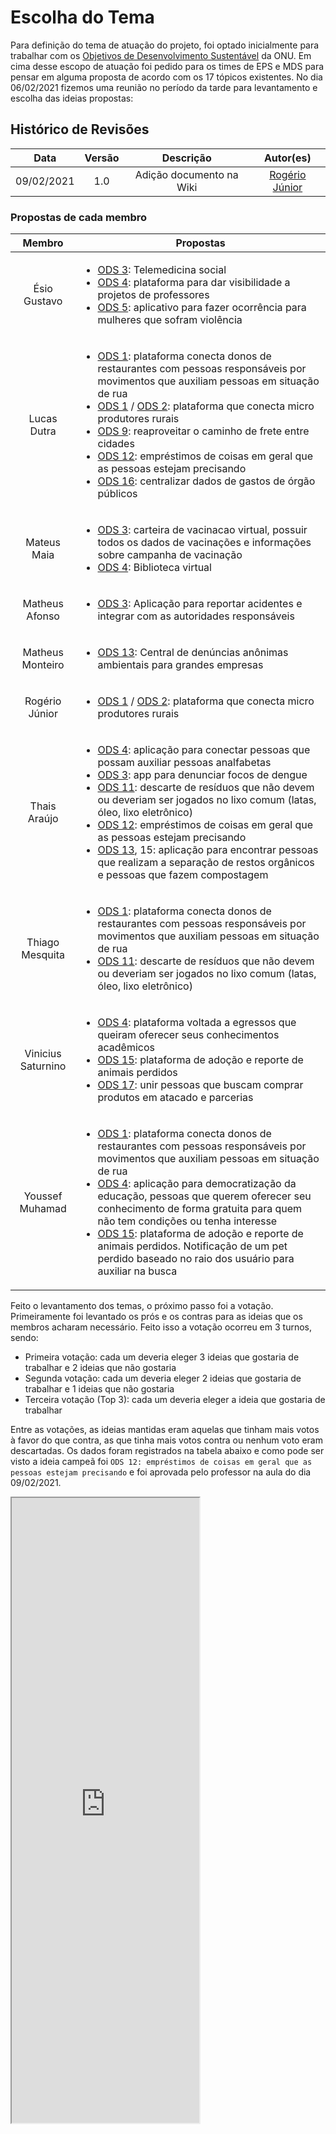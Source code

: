 # Escolha do Tema

Para definição do tema de atuação do projeto, foi optado inicialmente para trabalhar com os [Objetivos de Desenvolvimento Sustentável](https://brasil.un.org/pt-br/sdgs) da ONU. Em cima desse escopo de atuação foi pedido para os times de EPS e MDS para pensar em alguma proposta de acordo com os 17 tópicos existentes. No dia 06/02/2021 fizemos uma reunião no período da tarde para levantamento e escolha das ideias propostas:

## Histórico de Revisões

| Data | Versão | Descrição | Autor(es) |
| :--: | :----: | :-------: | :-------: |
| 09/02/2021 | 1.0 | Adição documento na Wiki | [Rogério Júnior](https://github.com/rogerioo) |


### Propostas de cada membro

| Membro | Propostas |
| :----: | :-------: |
| Ésio Gustavo | <ul style="text-align: left"> <li> [ODS 3](https://brasil.un.org/pt-br/sdgs/3): Telemedicina social </li> <li> [ODS 4](https://brasil.un.org/pt-br/sdgs/4): plataforma para dar visibilidade a projetos de professores </li> <li> [ODS 5](https://brasil.un.org/pt-br/sdgs/5): aplicativo para fazer ocorrência para mulheres que sofram violência </li> </ul> |
| Lucas Dutra | <ul style="text-align: left"><li> [ODS 1](https://brasil.un.org/pt-br/sdgs/1): plataforma conecta donos de restaurantes com pessoas responsáveis por movimentos que auxiliam pessoas em situação de rua</li> <li> [ODS 1](https://brasil.un.org/pt-br/sdgs/1) / [ODS 2](https://brasil.un.org/pt-br/sdgs/2): plataforma que conecta micro produtores rurais </li> <li> [ODS 9](https://brasil.un.org/pt-br/sdgs/9): reaproveitar o caminho de frete entre cidades </li> <li> [ODS 12](https://brasil.un.org/pt-br/sdgs/12): empréstimos de coisas em geral que as pessoas estejam precisando </li> <li> [ODS 16](https://brasil.un.org/pt-br/sdgs/16): centralizar dados de gastos de órgão públicos</li></ul> |
| Mateus Maia | <ul style="text-align: left"> <li> [ODS 3](https://brasil.un.org/pt-br/sdgs/3): carteira de vacinacao virtual, possuir todos os dados de vacinações e informações sobre campanha de vacinação</li> <li> [ODS 4](https://brasil.un.org/pt-br/sdgs/4): Biblioteca virtual </li> </ul> |
| Matheus Afonso | <ul style="text-align: left"><li>[ODS 3](https://brasil.un.org/pt-br/sdgs/3): Aplicação para reportar acidentes e integrar com as autoridades responsáveis</li></ul> |
| Matheus Monteiro | <ul style="text-align: left"><li>[ODS 13](https://brasil.un.org/pt-br/sdgs/13): Central de denúncias anônimas ambientais para grandes empresas</li></ul> |
| Rogério Júnior | <ul style="text-align: left"> <li> [ODS 1](https://brasil.un.org/pt-br/sdgs/1) / [ODS 2](https://brasil.un.org/pt-br/sdgs/2): plataforma que conecta micro produtores rurais </li> </ul> |
| Thais Araújo | <ul style="text-align: left"> <li> [ODS 4](https://brasil.un.org/pt-br/sdgs/4): aplicação para conectar pessoas que possam auxiliar pessoas analfabetas </li> <li> [ODS 3](https://brasil.un.org/pt-br/sdgs/3): app para denunciar focos de dengue</li> <li> [ODS 11](https://brasil.un.org/pt-br/sdgs/11): descarte de resíduos que não devem ou deveriam ser jogados no lixo comum (latas, óleo, lixo eletrônico)</li> <li> [ODS 12](https://brasil.un.org/pt-br/sdgs/12): empréstimos de coisas em geral que as pessoas estejam precisando</li> <li> [ODS 13](https://brasil.un.org/pt-br/sdgs/13), 15: aplicação para encontrar pessoas que realizam a separação de restos orgânicos e pessoas que fazem compostagem</li> </ul> |
| Thiago Mesquita | <ul style="text-align: left">  <li> [ODS 1](https://brasil.un.org/pt-br/sdgs/1): plataforma conecta donos de restaurantes com pessoas responsáveis por movimentos que auxiliam pessoas em situação de rua</li> <li>[ODS 11](https://brasil.un.org/pt-br/sdgs/11): descarte de resíduos que não devem ou deveriam ser jogados no lixo comum (latas, óleo, lixo eletrônico)</li> </ul> |
| Vinicius Saturnino | <ul style="text-align: left"> <li> [ODS 4](https://brasil.un.org/pt-br/sdgs/4): plataforma voltada a egressos que queiram oferecer seus conhecimentos acadêmicos</li> <li> [ODS 15](https://brasil.un.org/pt-br/sdgs/15): plataforma de adoção e reporte de animais perdidos</li> <li> [ODS 17](https://brasil.un.org/pt-br/sdgs/17): unir pessoas que buscam comprar produtos em atacado e parcerias</li> </ul> |
| Youssef Muhamad | <ul style="text-align: left"> <li> [ODS 1](https://brasil.un.org/pt-br/sdgs/1): plataforma conecta donos de restaurantes com pessoas responsáveis por movimentos que auxiliam pessoas em situação de rua </li> <li> [ODS 4](https://brasil.un.org/pt-br/sdgs/4): aplicação para democratização da educação, pessoas que querem oferecer seu conhecimento de forma gratuita para quem não tem condições ou tenha interesse</li> <li> [ODS 15](https://brasil.un.org/pt-br/sdgs/15): plataforma de adoção e reporte de animais perdidos. Notificação de um pet perdido baseado no raio dos usuário para auxiliar na busca</li> </ul> |

Feito o levantamento dos temas, o próximo passo foi a votação. Primeiramente foi levantado os prós e os contras para as ideias que os membros acharam necessário. Feito isso a votação ocorreu em 3 turnos, sendo:

- Primeira votação: cada um deveria eleger 3 ideias que gostaria de trabalhar e 2 ideias que não gostaria
- Segunda votação: cada um deveria eleger 2 ideias que gostaria de trabalhar e 1 ideias que não gostaria
- Terceira votação (Top 3): cada um deveria eleger a ideia que gostaria de trabalhar

Entre as votações, as ideias mantidas eram aquelas que tinham mais votos à favor do que contra, as que tinha mais votos contra ou nenhum voto eram descartadas. Os dados foram registrados na tabela abaixo e como pode ser visto a ideia campeã foi ```ODS 12: empréstimos de coisas em geral que as pessoas estejam precisando``` e foi aprovada pelo professor na aula do dia 09/02/2021.

<iframe src="https://docs.google.com/spreadsheets/d/e/2PACX-1vSXlko8PmJ8hyM7mhffXmrbCqaxAR8p4x1o3c7BHUnfdt2ilGwR3GQW3-9CN9j0llGOd-w0SS4SACmk/pubhtml?widget=true&amp;headers=false" height="1000"></iframe>